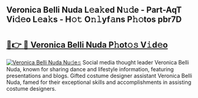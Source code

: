 ## Veronica Belli Nuda L𝚎a𝚔ed N𝚞𝚍e - Part-AqT Vi𝚍𝚎o L𝚎a𝚔s - H𝚘𝚝 O𝚗𝚕yf𝚊ns P𝚑𝚘tos pbr7D

# <h2><a href="http://kfewow6.oniu.top/?m=Veronica+Belli+Nuda">🔗👉 🔴 Veronica Belli Nuda P𝚑ot𝚘𝚜 V𝚒d𝚎o</a></h2>

[![Veronica Belli Nuda Nu𝚍e𝚜](https://i.imgur.com/0qMVB7G.gif)](http://kfewow6.oniu.top/?m=Veronica+Belli+Nuda)
Social media thought leader Veronica Belli Nuda, known for sharing dance and lifestyle information, featuring presentations and blogs. Gifted costume designer assistant Veronica Belli Nuda, famed for their exceptional skills and accomplishments in assisting costume designers.  

